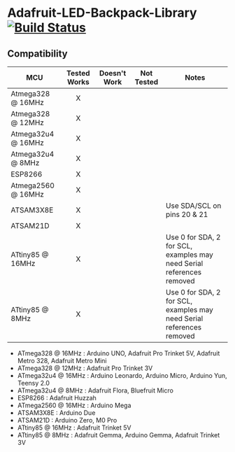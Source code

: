# Adafruit-LED-Backpack-Library [![Build Status](https://github.com/adafruit/Adafruit_LED_Backpack/workflows/Arduino%20Library%20CI/badge.svg)](https://github.com/adafruit/Adafruit_LED_Backpack/actions)
<!-- START COMPATIBILITY TABLE -->

## Compatibility

MCU               | Tested Works | Doesn't Work | Not Tested  | Notes
----------------- | :----------: | :----------: | :---------: | -----
Atmega328 @ 16MHz |      X       |             |            |
Atmega328 @ 12MHz |      X       |             |            |
Atmega32u4 @ 16MHz |      X       |             |            |
Atmega32u4 @ 8MHz |      X       |             |            |
ESP8266           |      X       |             |            |
Atmega2560 @ 16MHz |      X       |             |            |
ATSAM3X8E         |      X       |             |            | Use SDA/SCL on pins 20 &amp; 21
ATSAM21D          |      X       |             |            |
ATtiny85 @ 16MHz  |      X       |             |            | Use 0 for SDA, 2 for SCL, examples may need Serial references removed
ATtiny85 @ 8MHz   |      X       |             |            | Use 0 for SDA, 2 for SCL, examples may need Serial references removed

  * ATmega328 @ 16MHz : Arduino UNO, Adafruit Pro Trinket 5V, Adafruit Metro 328, Adafruit Metro Mini
  * ATmega328 @ 12MHz : Adafruit Pro Trinket 3V
  * ATmega32u4 @ 16MHz : Arduino Leonardo, Arduino Micro, Arduino Yun, Teensy 2.0
  * ATmega32u4 @ 8MHz : Adafruit Flora, Bluefruit Micro
  * ESP8266 : Adafruit Huzzah
  * ATmega2560 @ 16MHz : Arduino Mega
  * ATSAM3X8E : Arduino Due
  * ATSAM21D : Arduino Zero, M0 Pro
  * ATtiny85 @ 16MHz : Adafruit Trinket 5V
  * ATtiny85 @ 8MHz : Adafruit Gemma, Arduino Gemma, Adafruit Trinket 3V

<!-- END COMPATIBILITY TABLE -->
